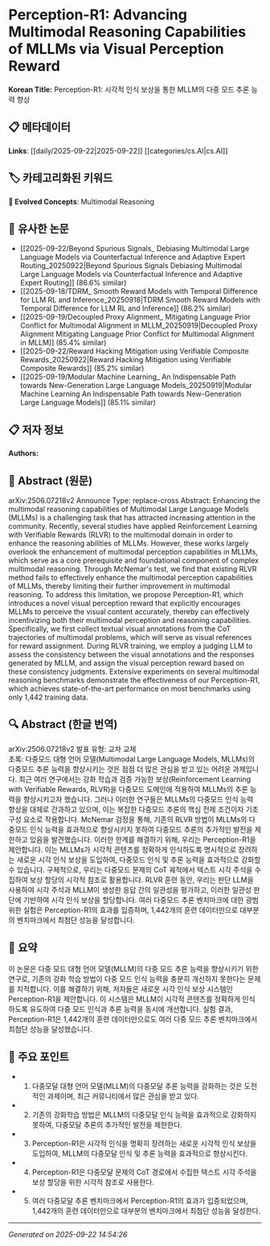 # Perception-R1: Advancing Multimodal Reasoning Capabilities of MLLMs via Visual Perception Reward

**Korean Title:** Perception-R1: 시각적 인식 보상을 통한 MLLM의 다중 모드 추론 능력 향상

## 📋 메타데이터

**Links**: [[daily/2025-09-22|2025-09-22]] [[categories/cs.AI|cs.AI]]

## 🏷️ 카테고리화된 키워드
**🚀 Evolved Concepts**: Multimodal Reasoning

## 🔗 유사한 논문
- [[2025-09-22/Beyond Spurious Signals_ Debiasing Multimodal Large Language Models via Counterfactual Inference and Adaptive Expert Routing_20250922|Beyond Spurious Signals Debiasing Multimodal Large Language Models via Counterfactual Inference and Adaptive Expert Routing]] (86.6% similar)
- [[2025-09-18/TDRM_ Smooth Reward Models with Temporal Difference for LLM RL and Inference_20250918|TDRM Smooth Reward Models with Temporal Difference for LLM RL and Inference]] (86.2% similar)
- [[2025-09-19/Decoupled Proxy Alignment_ Mitigating Language Prior Conflict for Multimodal Alignment in MLLM_20250919|Decoupled Proxy Alignment Mitigating Language Prior Conflict for Multimodal Alignment in MLLM]] (85.4% similar)
- [[2025-09-22/Reward Hacking Mitigation using Verifiable Composite Rewards_20250922|Reward Hacking Mitigation using Verifiable Composite Rewards]] (85.2% similar)
- [[2025-09-19/Modular Machine Learning_ An Indispensable Path towards New-Generation Large Language Models_20250919|Modular Machine Learning An Indispensable Path towards New-Generation Large Language Models]] (85.1% similar)

## 📋 저자 정보

**Authors:** 

## 📄 Abstract (원문)

arXiv:2506.07218v2 Announce Type: replace-cross 
Abstract: Enhancing the multimodal reasoning capabilities of Multimodal Large Language Models (MLLMs) is a challenging task that has attracted increasing attention in the community. Recently, several studies have applied Reinforcement Learning with Verifiable Rewards (RLVR) to the multimodal domain in order to enhance the reasoning abilities of MLLMs. However, these works largely overlook the enhancement of multimodal perception capabilities in MLLMs, which serve as a core prerequisite and foundational component of complex multimodal reasoning. Through McNemar's test, we find that existing RLVR method fails to effectively enhance the multimodal perception capabilities of MLLMs, thereby limiting their further improvement in multimodal reasoning. To address this limitation, we propose Perception-R1, which introduces a novel visual perception reward that explicitly encourages MLLMs to perceive the visual content accurately, thereby can effectively incentivizing both their multimodal perception and reasoning capabilities. Specifically, we first collect textual visual annotations from the CoT trajectories of multimodal problems, which will serve as visual references for reward assignment. During RLVR training, we employ a judging LLM to assess the consistency between the visual annotations and the responses generated by MLLM, and assign the visual perception reward based on these consistency judgments. Extensive experiments on several multimodal reasoning benchmarks demonstrate the effectiveness of our Perception-R1, which achieves state-of-the-art performance on most benchmarks using only 1,442 training data.

## 🔍 Abstract (한글 번역)

arXiv:2506.07218v2 발표 유형: 교차 교체  
초록: 다중모드 대형 언어 모델(Multimodal Large Language Models, MLLMs)의 다중모드 추론 능력을 향상시키는 것은 점점 더 많은 관심을 받고 있는 어려운 과제입니다. 최근 여러 연구에서는 강화 학습과 검증 가능한 보상(Reinforcement Learning with Verifiable Rewards, RLVR)을 다중모드 도메인에 적용하여 MLLMs의 추론 능력을 향상시키고자 했습니다. 그러나 이러한 연구들은 MLLMs의 다중모드 인식 능력 향상을 대체로 간과하고 있으며, 이는 복잡한 다중모드 추론의 핵심 전제 조건이자 기초 구성 요소로 작용합니다. McNemar 검정을 통해, 기존의 RLVR 방법이 MLLMs의 다중모드 인식 능력을 효과적으로 향상시키지 못하여 다중모드 추론의 추가적인 발전을 제한하고 있음을 발견했습니다. 이러한 한계를 해결하기 위해, 우리는 Perception-R1을 제안합니다. 이는 MLLMs가 시각적 콘텐츠를 정확하게 인식하도록 명시적으로 장려하는 새로운 시각 인식 보상을 도입하여, 다중모드 인식 및 추론 능력을 효과적으로 강화할 수 있습니다. 구체적으로, 우리는 다중모드 문제의 CoT 궤적에서 텍스트 시각 주석을 수집하여 보상 할당의 시각적 참조로 활용합니다. RLVR 훈련 동안, 우리는 판단 LLM을 사용하여 시각 주석과 MLLM이 생성한 응답 간의 일관성을 평가하고, 이러한 일관성 판단에 기반하여 시각 인식 보상을 할당합니다. 여러 다중모드 추론 벤치마크에 대한 광범위한 실험은 Perception-R1의 효과를 입증하며, 1,442개의 훈련 데이터만으로 대부분의 벤치마크에서 최첨단 성능을 달성합니다.

## 📝 요약

이 논문은 다중 모드 대형 언어 모델(MLLM)의 다중 모드 추론 능력을 향상시키기 위한 연구로, 기존의 강화 학습 방법이 다중 모드 인식 능력을 충분히 개선하지 못한다는 문제를 지적합니다. 이를 해결하기 위해, 저자들은 새로운 시각 인식 보상 시스템인 Perception-R1을 제안합니다. 이 시스템은 MLLM이 시각적 콘텐츠를 정확하게 인식하도록 유도하여 다중 모드 인식과 추론 능력을 동시에 개선합니다. 실험 결과, Perception-R1은 1,442개의 훈련 데이터만으로도 여러 다중 모드 추론 벤치마크에서 최첨단 성능을 달성했습니다.

## 🎯 주요 포인트

- 1. 다중모달 대형 언어 모델(MLLM)의 다중모달 추론 능력을 강화하는 것은 도전적인 과제이며, 최근 커뮤니티에서 많은 관심을 받고 있다.

- 2. 기존의 강화학습 방법은 MLLM의 다중모달 인식 능력을 효과적으로 강화하지 못하여, 다중모달 추론의 추가적인 발전을 제한한다.

- 3. Perception-R1은 시각적 인식을 명확히 장려하는 새로운 시각적 인식 보상을 도입하여, MLLM의 다중모달 인식 및 추론 능력을 효과적으로 향상시킨다.

- 4. Perception-R1은 다중모달 문제의 CoT 경로에서 수집한 텍스트 시각 주석을 보상 할당을 위한 시각적 참조로 사용한다.

- 5. 여러 다중모달 추론 벤치마크에서 Perception-R1의 효과가 입증되었으며, 1,442개의 훈련 데이터만으로 대부분의 벤치마크에서 최첨단 성능을 달성한다.

---

*Generated on 2025-09-22 14:54:26*